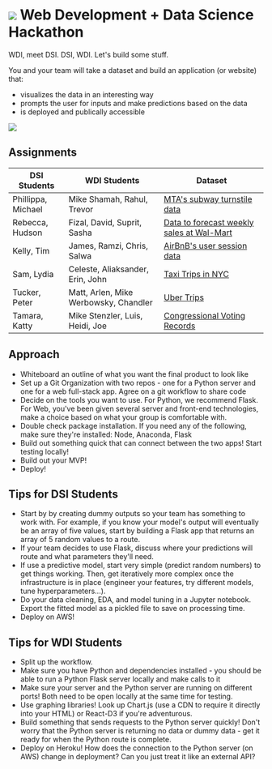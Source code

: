 # ![](https://ga-dash.s3.amazonaws.com/production/assets/logo-9f88ae6c9c3871690e33280fcf557f33.png) Web Development + Data Science Hackathon

WDI, meet DSI. DSI, WDI. Let's build some stuff.

You and your team will take a dataset and build an application (or website) that:
- visualizes the data in an interesting way
- prompts the user for inputs and make predictions based on the data
- is deployed and publically accessible

![](http://pppre.s3.amazonaws.com/2e5adf67004f3eea/5bf13f68c7e34663baf32d1e22cb4fef.jpg)

## Assignments

| DSI Students | WDI Students | Dataset |  
|--------------|--------------|---------|
| Phillippa, Michael | Mike Shamah, Rahul, Trevor | [MTA's subway turnstile data](http://web.mta.info/developers/turnstile.html) |  
| Rebecca, Hudson | Fizal, David, Suprit, Sasha | [Data to forecast weekly sales at Wal-Mart](https://www.kaggle.com/c/walmart-recruiting-store-sales-forecasting/data) |  
| Kelly, Tim | James, Ramzi, Chris, Salwa | [AirBnB's user session data](http://databits.io/challenges/airbnb-user-pathways-challenge) |  
| Sam, Lydia | Celeste, Aliaksander, Erin, John | [Taxi Trips in NYC](http://www.nyc.gov/html/tlc/html/about/trip_record_data.shtml) |  
| Tucker, Peter | Matt, Arlen, Mike Werbowsky, Chandler | [Uber Trips](https://github.com/fivethirtyeight/uber-tlc-foil-response) |  
| Tamara, Katty | Mike Stenzler, Luis, Heidi, Joe | [Congressional Voting Records](http://archive.ics.uci.edu/ml/datasets/Congressional+Voting+Records) |

## Approach
- Whiteboard an outline of what you want the final product to look like
- Set up a Git Organization with two repos - one for a Python server and one for a web full-stack app. Agree on a git workflow to share code
- Decide on the tools you want to use. For Python, we recommend Flask. For Web, you've been given several server and front-end technologies, make a choice based on what your group is comfortable with.
- Double check package installation. If you need any of the following, make sure they're installed: Node, Anaconda, Flask
- Build out something quick that can connect between the two apps! Start testing locally!
- Build out your MVP!
- Deploy!

## Tips for DSI Students
- Start by by creating dummy outputs so your team has something to work with. For example, if you know your model's output will eventually be an array of five values, start by building a Flask app that returns an array of 5 random values to a route.
- If your team decides to use Flask, discuss where your predictions will route and what parameters they'll need.
- If use a predictive model, start very simple (predict random numbers) to get things working. Then, get iteratively more complex once the infrastructure is in place (engineer your features, try different models, tune hyperparameters...).
- Do your data cleaning, EDA, and model tuning in a Jupyter notebook. Export the fitted model as a pickled file to save on processing time.
- Deploy on AWS!

## Tips for WDI Students
- Split up the workflow.
- Make sure you have Python and dependencies installed - you should be able to run a Python Flask server locally and make calls to it
- Make sure your server and the Python server are running on different ports! Both need to be open locally at the same time for testing.
- Use graphing libraries! Look up Chart.js (use a CDN to require it directly into your HTML) or React-D3 if you're adventurous.
- Build something that sends requests to the Python server quickly! Don't worry that the Python server is returning no data or dummy data - get it ready for when the Python route is complete.
- Deploy on Heroku! How does the connection to the Python server (on AWS) change in deployment? Can you just treat it like an external API?
